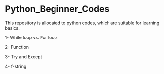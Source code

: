 # Python_Beginner_Codes
This repository is allocated to python codes, which are suitable for learning basics.

1- While loop vs. For loop

2- Function

3- Try and Except

4- f-string